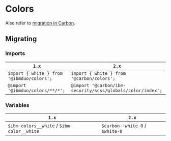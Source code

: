 # Colors

Also refer to [migration in Carbon](https://github.com/carbon-design-system/carbon/tree/master/docs/migration/10.x-color.md).

## Migrating

### Imports

| `1.x`                                     | `2.x`                                                      |
| ----------------------------------------- | ---------------------------------------------------------- |
| `import { white } from '@ibmduo/colors';` | `import { white } from '@carbon/colors';`                  |
| `@import '@ibmduo/colors/**/*';`          | `@import '@carbon/ibm-security/scss/globals/color/index';` |

### Variables

| `1.x`                                      | `2.x`                           |
| ------------------------------------------ | ------------------------------- |
| `$ibm-colors__white` / `$ibm-color__white` | `$carbon--white-0` / `$white-0` |
